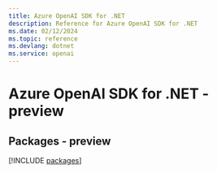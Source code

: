 ```yaml
---
title: Azure OpenAI SDK for .NET
description: Reference for Azure OpenAI SDK for .NET
ms.date: 02/12/2024
ms.topic: reference
ms.devlang: dotnet
ms.service: openai
---
```

# Azure OpenAI SDK for .NET - preview
## Packages - preview
[!INCLUDE [packages](openai-index.md)]